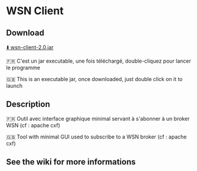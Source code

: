 # WSN Client

## Download

[:arrow_down: wsn-client-2.0.jar](https://github.com/IceFeather/wsn-client/releases/download/v2.0/wsn-client-2.0.jar)

:fr: C'est un jar executable, une fois téléchargé, double-cliquez pour lancer le programme

:uk: This is an executable jar, once downloaded, just double click on it to launch

## Description

:fr: Outil avec interface graphique minimal servant à s'abonner à un broker WSN (cf : apache cxf)

:uk: Tool with minimal GUI used to subscribe to a WSN broker (cf : apache cxf)

## See the wiki for more informations
